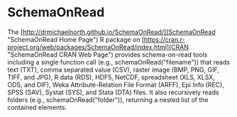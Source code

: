 # SchemaOnRead
The [http://drmichaelnorth.github.io/SchemaOnRead/](SchemaOnRead "SchemaOnRead Home Page") R package on [https://cran.r-project.org/web/packages/SchemaOnRead/index.html](CRAN "SchemaOnRead CRAN Web Page") provides schema-on-read tools including a single function call (e.g., schemaOnRead("filename")) that reads text (TXT), comma separated value (CSV), raster image (BMP, PNG, GIF, TIFF, and JPG), R data (RDS), HDF5, NetCDF, spreadsheet (XLS, XLSX, ODS, and DIF), Weka Attribute-Relation File Format (ARFF), Epi Info (REC), SPSS (SAV), Systat (SYS), and Stata (DTA) files. It also recursively reads folders (e.g., schemaOnRead("folder")), returning a nested list of the contained elements.
